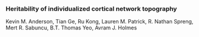 ### Heritability of individualized cortical network topography

Kevin M. Anderson, Tian Ge, Ru Kong, Lauren M. Patrick, R. Nathan Spreng, Mert R. Sabuncu, B.T. Thomas Yeo, Avram J. Holmes




